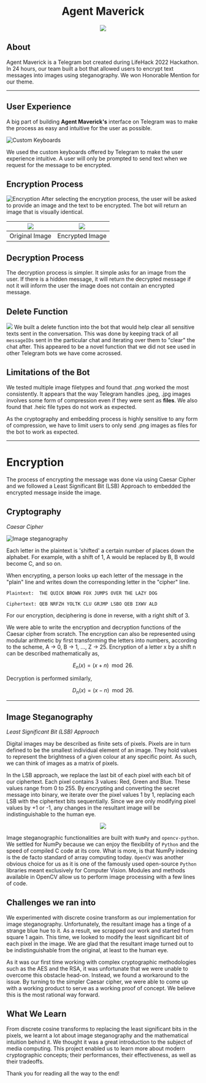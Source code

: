 <p align="center">
    <h1 align="center"> Agent Maverick </h1>
</p>

<p align="center">
    <img src="images/photo_2022-07-10_05-40-26.jpg" />
</p>

## About
Agent Maverick is a Telegram bot created during LifeHack 2022 Hackathon. In 24 hours, our team built a bot that allowed users to encrypt text messages into images using steganography. We won Honorable Mention for our theme. 
___

## User Experience

A big part of building **Agent Maverick's** interface on Telegram was to make the process as easy and intuitive for the user as possible.

![](demo/Custom%20Keyboards.png "Custom Keyboards")

We used the custom keyboards offered by Telegram to make the user experience intuitive. A user will only be prompted to send text when we request for the message to be encrypted.

## Encryption Process

![Encryption](demo/Encryption.png "Encryption Process")
After selecting the encryption process, the user will be asked to provide an image and the text to be encrypted. The bot will return an image that is visually identical. 


![](demo/original.png)  |  ![](demo/encryptedImage.png)
:-------------------------:|:-------------------------:
Original Image           |  Encrypted Image

## Decryption Process
The decryption process is simpler. It simple asks for an image from the user. If there is a hidden message, it will return the decrypted message if not it will inform the user the image does not contain an encrypted message.

## Delete Function

![](demo/Delete.gif)
We built a delete function into the bot that would help clear all sensitive texts sent in the conversation. This was done by keeping track of all `messageIDs` sent in the particular chat and iterating over them to "clear" the chat after. This appeared to be a novel function that we did not see used in other Telegram bots we have come acrossed. 

## Limitations of the Bot
We tested multiple image filetypes and found that .png worked the most consistently. It appears that the way Telegram handles .jpeg, .jpg images involves some form of compression even if they were sent as **files**. We also found that .heic file types do not work as expected.

As the cryptography and embedding process is highly sensitive to any form of compression, we have to limit users to only send .png images as files for the bot to work as expected.

___

# Encryption

The process of encrypting the message was done via using Caesar Cipher and we followed a Least Significant Bit (LSB) Approach to embedded the encrypted message inside the image. 

## Cryptography 
*Caesar Cipher*

![Image steganography](images/1200px-Caesar_cipher_left_shift_of_3.svg.png "Caesar Cipher")


Each letter in the plaintext is 'shifted' a certain number of places down the alphabet. For example, with a shift of 1, A would be replaced by B, B would become C, and so on. 

When encrypting, a person looks up each letter of the message in the "plain" line and writes down the corresponding letter in the "cipher" line.

```
Plaintext:  THE QUICK BROWN FOX JUMPS OVER THE LAZY DOG

Ciphertext: QEB NRFZH YOLTK CLU GRJMP LSBO QEB IXWV ALD

```
For our encryption, deciphering is done in reverse, with a right shift of 3.

We were able to write the encryption and decryption functions of the Caesar cipher from scratch. The encryption can also be represented using modular arithmetic by first transforming the letters into numbers, according to the scheme, A → 0, B → 1, ..., Z → 25. Encryption of a letter x by a shift n can be described mathematically as,

$${\displaystyle E_{n}(x)=(x+n)\mod {26}.}$$

Decryption is performed similarly,

$${\displaystyle D_{n}(x)=(x-n)\mod {26}.}$$



___

## Image Steganography 
*Least Significant Bit (LSB) Approach*

Digital images may be described as finite sets of pixels. Pixels are in turn defined to be the smallest individual element of an image. They hold values to represent the brightness of a given colour at any specific point. As such, we can think of images as a matrix of pixels.

In the LSB approach, we replace the last bit of each pixel with each bit of our ciphertext. Each pixel contains 3 values: Red, Green and Blue. These values range from 0 to 255. By encrypting and converting the secret message into binary, we iterate over the pixel values 1 by 1, replacing each LSB with the ciphertext bits sequentially. Since we are only modifying pixel values by +1 or -1, any changes in the resultant image will be indistinguishable to the human eye.

<p align="center">
    <img src="images/image_steganography.png" />
</p>


Image steganographic functionalities are built with `NumPy` and `opencv-python`. We settled for NumPy because we can enjoy the flexibility of `Python` and the speed of compiled C code at its core. What is more, is that NumPy indexing is the de facto standard of array computing today. `OpenCV` was another obvious choice for us as it is one of the famously used open-source `Python` libraries meant exclusively for Computer Vision. Modules and methods available in OpenCV allow us to perform image processing with a few lines of code. 

## Challenges we ran into
We experimented with discrete cosine transform as our implementation for image steganography. Unfortunately, the resultant image has a tinge of a strange blue hue to it. As a result, we scrapped our work and started from square 1 again. This time, we looked to modify the least significant bit of each pixel in the image. We are glad that the resultant image turned out to be indistinguishable from the original, at least to the human eye.

As it was our first time working with complex cryptographic methodologies such as the AES and the RSA, it was unfortunate that we were unable to overcome this obstacle head-on. Instead, we found a workaround to the issue. By turning to the simpler Caesar cipher, we were able to come up with a working product to serve as a working proof of concept. We believe this is the most rational way forward.


## What We Learn
From discrete cosine transforms to replacing the least significant bits in the pixels, we learnt a lot about image steganography and the mathematical intuition behind it. We thought it was a great introduction to the subject of media computing. This project enabled us to learn more about modern cryptographic concepts; their performances, their effectiveness, as well as their tradeoffs.

Thank you for reading all the way to the end!
